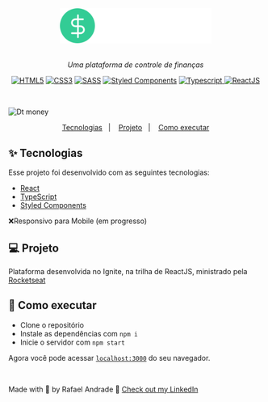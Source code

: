 <div align="center">
  <img src="/src/assets/logo.svg" alt="dtmoney" width="300px" />
</div>

<br>
<p align="center">
  <i>Uma plataforma de controle de finanças</i>
  <div align="center">
    <a href="https://"><img src="https://img.shields.io/static/v1?label=&message=HTML5&color=%23E34F26&style=for-the-badge&logo=html5&logoColor=whitesmoke" alt="HTML5"></a>
    <a href="https://"><img src="https://img.shields.io/static/v1?label=&message=CSS3&color=%231500B6&style=for-the-badge&logo=css3&logoColor=whitesmoke" alt="CSS3"></a>
    <a href="https://"><img src="https://img.shields.io/static/v1?label=&message=SASS&color=%23CC6699&style=for-the-badge&logo=sass&logoColor=whitesmoke" alt="SASS"></a>
    <a href="https://"><img src="https://img.shields.io/static/v1?label=&message=Styled%20Components&color=purple&style=for-the-badge&logo=styled-components&logoColor=whitesmoke" alt="Styled Components"></a>
    <a href="https://"><img src="https://img.shields.io/static/v1?label=&message=Typescript&color=%231570B6&style=for-the-badge&logo=typescript&logoColor=whitesmoke" alt="Typescript"> </a>
    <a href="https://"><img src="https://img.shields.io/static/v1?label=&message=ReactJS&color=%231545B6&style=for-the-badge&logo=react&logoColor=whitesmoke" alt="ReactJS"></a>
</div>
</p> <br>

![Dt money](https://i.ibb.co/gR1JbD3/screencapture-localhost-3000-2021-07-19-19-34-27.png)

<p align="center">
  <a href="#-tecnologias">Tecnologias</a>&nbsp;&nbsp;&nbsp;|&nbsp;&nbsp;&nbsp;
  <a href="#-projeto">Projeto</a>&nbsp;&nbsp;&nbsp;|&nbsp;&nbsp;&nbsp;
  <a href="#-como-executar">Como executar</a>
</p>

## ✨ Tecnologias

Esse projeto foi desenvolvido com as seguintes tecnologias:

- [React](https://reactjs.org)
- [TypeScript](https://www.typescriptlang.org/)
- [Styled Components](https://styled-components.com/)

 ❌Responsivo para Mobile (em progresso)
 
 ## 💻 Projeto

Plataforma desenvolvida no Ignite, na trilha de ReactJS, ministrado pela [Rocketseat](https://rocketseat.com.br/)

## 🚀 Como executar

- Clone o repositório
- Instale as dependências com `npm i`
- Inicie o servidor com `npm start`

Agora você pode acessar [`localhost:3000`](http://localhost:3000) do seu navegador.

<br>

Made with 💜 by Rafael Andrade 👋 [Check out my LinkedIn](https://www.linkedin.com/in/andraderafa72)
